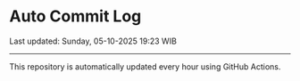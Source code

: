 # Auto Commit Log

Last updated: Sunday, 05-10-2025 19:23 WIB

---

This repository is automatically updated every hour using GitHub Actions.
